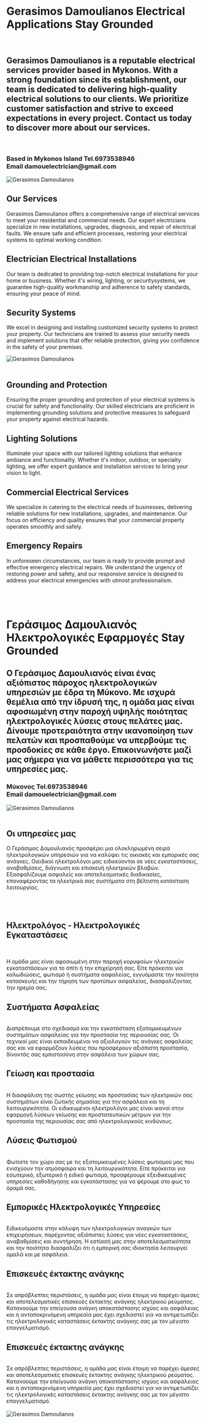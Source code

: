 <!-- # gerasimosdamoulianos.github.io -->
<head>
  <meta charset="UTF-8">
  <meta name="description" content="Gerasimos Damoulianos Electrical Applications Mykonos Island Γεράσιμος Δαμουλιανός Ηλεκτρολογικές Εφαρμογές Μύκονος εγκατάσταση εξατομικευμένων συστημάτων ασφαλείας">
  <meta name="keywords" content="HTML, CSS, JavaScript">
  <meta name="author" content="Γεράσιμος Δαμουλιανός Ηλεκτρολογικές Εφαρμογές Gerasimos Damoulianos Electrical Applications Μύκονος ">
  <meta name="viewport" content="width=device-width, initial-scale=1.0">
</head>
<h1>Gerasimos Damoulianos Electrical Applications Stay Grounded </h1>
<br>
<h2>
Gerasimos Damoulianos is a reputable electrical services provider based in Mykonos.
With a strong foundation since its establishment, our team is dedicated to delivering high-quality 
electrical solutions to our clients. We prioritize customer satisfaction and strive to exceed expectations 
in every project. Contact us today to discover more about our services.</h2>
<br>
<h3> Based in Mykonos Island 
Tel.6973538946
<br>
Email damouelectrician@gmail.com
</h3>
<img src="image3.jpg" alt="Gerasimos Damoulianos">
<br>
<h2>Our Services<br></h2>
Gerasimos Damoulianos offers a comprehensive range of electrical services to meet your residential and commercial needs. Our expert electricians specialize in new installations, upgrades, diagnosis, and repair of electrical faults. We ensure safe and efficient processes, restoring your electrical systems to optimal working condition.
<br>
<h2>Electrician
Electrical Installations<br></h2>
Our team is dedicated to providing top-notch electrical installations for your home or business. Whether it's wiring, lighting, or securitysystems, we guarantee high-quality workmanship and adherence to safety standards, ensuring your peace of mind.
<br>
<h2>Security Systems<br></h2>
We excel in designing and installing customized security systems to protect your property. Our technicians are trained to assess your security needs and implement solutions that offer reliable protection, giving you confidence in the safety of your premises.

<img src="image4.jpg" alt="Gerasimos Damoulianos"><br><br>

<h2>Grounding and Protection<br></h2>
Ensuring the proper grounding and protection of your electrical systems is crucial for safety and functionality. Our skilled electricians are proficient in implementing grounding solutions and protective measures to safeguard your property against electrical hazards.
<br>
<h2>Lighting Solutions<br></h2>
Illuminate your space with our tailored lighting solutions that enhance ambiance and functionality. Whether it's indoor, outdoor, or specialty lighting, we offer expert guidance and installation services to bring your vision to light.
<br>
<h2>Commercial Electrical Services<br></h2>
We specialize in catering to the electrical needs of businesses, delivering reliable solutions for new installations, upgrades, and maintenance. Our focus on efficiency and quality ensures that your commercial property operates smoothly and safely.
<br>
<h2>Emergency Repairs<br></h2>
In unforeseen circumstances, our team is ready to provide prompt and effective emergency electrical repairs. We understand the urgency of restoring power and safety, and our responsive service is designed to address your electrical emergencies with utmost professionalism.
<br><br><br><br>
<h1>Γεράσιμος Δαμουλιανός Ηλεκτρολογικές Εφαρμογές Stay Grounded </h1>
<h2>
Ο Γεράσιμος Δαμουλιανός είναι ένας αξιόπιστος πάροχος ηλεκτρολογικών υπηρεσιών με έδρα τη Μύκονο.
Με ισχυρά θεμέλια από την ίδρυσή της, η ομάδα μας είναι αφοσιωμένη στην παροχή υψηλής ποιότητας 
ηλεκτρολογικές λύσεις στους πελάτες μας. Δίνουμε προτεραιότητα στην ικανοποίηση των πελατών και προσπαθούμε να υπερβούμε τις προσδοκίες 
σε κάθε έργο. Επικοινωνήστε μαζί μας σήμερα για να μάθετε περισσότερα για τις υπηρεσίες μας.
</h2>
<h3> Μύκονος Tel.6973538946
<br>
Email damouelectrician@gmail.com
</h3>
<img src="image1.jpg" alt="Gerasimos Damoulianos">
<br><br>
<h2>Οι υπηρεσίες μας <br> </h2>
Ο Γεράσιμος Δαμουλιανός προσφέρει μια ολοκληρωμένη σειρά ηλεκτρολογικών υπηρεσιών για να καλύψει τις οικιακές και εμπορικές σας ανάγκες. Οιειδικοί ηλεκτρολόγοι μας ειδικεύονται σε νέες εγκαταστάσεις, αναβαθμίσεις, διάγνωση και επισκευή ηλεκτρικών βλαβών. Εξασφαλίζουμε ασφαλείς και αποτελεσματικές διαδικασίες, επαναφέροντας τα ηλεκτρικά σας συστήματα στη βέλτιστη κατάσταση λειτουργίας.

<br><br>
<h2>Ηλεκτρολόγος - 
Ηλεκτρολογικές Εγκαταστάσεις </h2><br>

Η ομάδα μας είναι αφοσιωμένη στην παροχή κορυφαίων ηλεκτρικών εγκαταστάσεων για το σπίτι ή την επιχείρησή σας. Είτε πρόκειται για καλωδιώσεις, φωτισμό ή συστήματα ασφαλείας, εγγυόμαστε την ποιότητα κατασκευής και την τήρηση των προτύπων ασφαλείας, διασφαλίζοντας την ηρεμία σας.
<br>
<h2>Συστήματα Ασφαλείας </h2><br>
Διαπρέπουμε στο σχεδιασμό και την εγκατάσταση εξατομικευμένων συστημάτων ασφαλείας για την προστασία της περιουσίας σας. Οι τεχνικοί μας είναι εκπαιδευμένοι να αξιολογούν τις ανάγκες ασφαλείας σας και να εφαρμόζουν λύσεις που προσφέρουν αξιόπιστη προστασία, δίνοντάς σας εμπιστοσύνη στην ασφάλεια των χώρων σας.
<br>
<h2>Γείωση και προστασία </h2><br>
Η διασφάλιση της σωστής γείωσης και προστασίας των ηλεκτρικών σας συστημάτων είναι ζωτικής σημασίας για την ασφάλεια και τη λειτουργικότητα. Οι ειδικευμένοι ηλεκτρολόγοι μας είναι ικανοί στην εφαρμογή λύσεων γείωσης και προστατευτικών μέτρων για την προστασία της περιουσίας σας από ηλεκτρολογικούς κινδύνους.
<br>
<h2>Λύσεις Φωτισμού </h2><br>
Φωτίστε τον χώρο σας με τις εξατομικευμένες λύσεις φωτισμού μας που ενισχύουν την ατμόσφαιρα και τη λειτουργικότητα. Είτε πρόκειται για εσωτερικό, εξωτερικό ή ειδικό φωτισμό, προσφέρουμε εξειδικευμένες υπηρεσίες καθοδήγησης και εγκατάστασης για να φέρουμε στο φως το όραμά σας.
<br>
<h2>Εμπορικές Ηλεκτρολογικές Υπηρεσίες </h2><br>
Ειδικευόμαστε στην κάλυψη των ηλεκτρολογικών αναγκών των επιχειρήσεων, παρέχοντας αξιόπιστες λύσεις για νέες εγκαταστάσεις, αναβαθμίσεις και συντήρηση. Η εστίασή μας στην αποτελεσματικότητα και την ποιότητα διασφαλίζει ότι η εμπορική σας ιδιοκτησία λειτουργεί ομαλά και με ασφάλεια.
<br>

<h2>Επισκευές έκτακτης ανάγκης </h2><br>
Σε απρόβλεπτες περιστάσεις, η ομάδα μας είναι έτοιμη να παρέχει άμεσες και αποτελεσματικές επισκευές έκτακτης ανάγκης ηλεκτρικού ρεύματος. Κατανοούμε την επείγουσα ανάγκη αποκατάστασης ισχύος και ασφάλειας και η ανταποκρινόμενη υπηρεσία μας έχει σχεδιαστεί για να αντιμετωπίζει τις ηλεκτρολογικές καταστάσεις έκτακτης ανάγκης σας με τον μέγιστο επαγγελματισμό.<br>

<h2>Επισκευές έκτακτης ανάγκης </h2><br>
Σε απρόβλεπτες περιστάσεις, η ομάδα μας είναι έτοιμη να παρέχει άμεσες και αποτελεσματικές επισκευές έκτακτης ανάγκης ηλεκτρικού ρεύματος. Κατανοούμε την επείγουσα ανάγκη αποκατάστασης ισχύος και ασφάλειας και η ανταποκρινόμενη υπηρεσία μας έχει σχεδιαστεί για να αντιμετωπίζει τις ηλεκτρολογικές καταστάσεις έκτακτης ανάγκης σας με τον μέγιστο επαγγελματισμό.<br><br>
<img src="image2.jpg" alt="Gerasimos Damoulianos">

